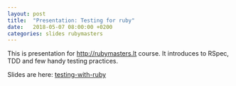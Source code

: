 ```yaml
---
layout: post
title:  "Presentation: Testing for ruby"
date:   2018-05-07 08:00:00 +0200
categories: slides rubymasters
---
```


This is presentation for http://rubymasters.lt course. It introduces to RSpec, TDD and few handy testing practices.

Slides are here: [testing-with-ruby](https://povilasjurcys.github.io/presentations/courses/ruby-masters/2018-05-07-testing-in-ruby-and-rails)
